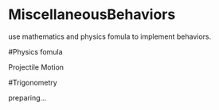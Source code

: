 # MiscellaneousBehaviors
use mathematics and physics fomula to implement behaviors.

#Physics fomula

Projectile Motion

#Trigonometry

preparing...
